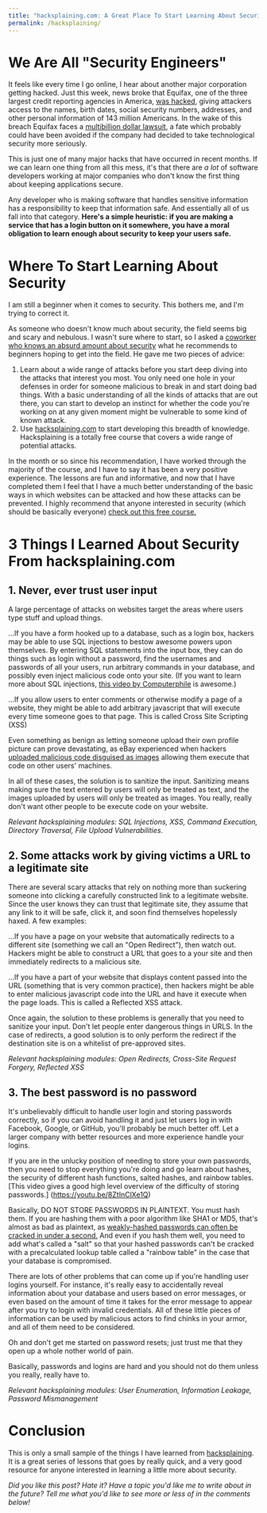 ```yaml
---
title: "hacksplaining.com: A Great Place To Start Learning About Security"
permalink: /hacksplaining/
---
```


# We Are All "Security Engineers"

It feels like every time I go online, I hear about another major corporation getting hacked. Just this week, news broke that Equifax, one of the three largest credit reporting agencies in America, [was hacked](https://www.cnet.com/how-to/equifax-data-breach-find-out-if-you-were-one-of-143-million-hacked/), giving attackers access to the names, birth dates, social security numbers, addresses, and other personal information of 143 million Americans. In the wake of this breach Equifax faces a [multibillion dollar lawsuit](https://www.bloomberg.com/news/articles/2017-09-08/equifax-sued-over-massive-hack-in-multibillion-dollar-lawsuit), a fate which probably could have been avoided if the company had decided to take technological security more seriously.

This is just one of many major hacks that have occurred in recent months. If we can learn one thing from all this mess, it's that there are *a lot* of software developers working at major companies who don't know the first thing about keeping applications secure.

Any developer who is making software that handles sensitive information has a responsibility to keep that information safe. And essentially all of us fall into that category. **Here's a simple heuristic: if you are making a service that has a login button on it somewhere, you have a moral obligation to learn enough about security to keep your users safe.**

# Where To Start Learning About Security

I am still a beginner when it comes to security. This bothers me, and I'm trying to correct it.

As someone who doesn't know much about security, the field seems big and scary and nebulous. I wasn't sure where to start, so I asked a [coworker who knows an absurd amount about security](https://www.josephkirwin.com/) what he recommends to beginners hoping to get into the field. He gave me two pieces of advice:

1. Learn about a wide range of attacks before you start deep diving into the attacks that interest you most. You only need one hole in your defenses in order for someone malicious to break in and start doing bad things. With a basic understanding of all the kinds of attacks that are out there, you can start to develop an instinct for whether the code you're working on at any given moment might be vulnerable to some kind of known attack.
2. Use [hacksplaining.com](https://www.hacksplaining.com) to start developing this breadth of knowledge. Hacksplaining is a totally free course that covers a wide range of potential attacks.

In the month or so since his recommendation, I have worked through the majority of the course, and I have to say it has been a very positive experience. The lessons are fun and informative, and now that I have completed them I feel that I have a much better understanding of the basic ways in which websites can be attacked and how these attacks can be prevented. I highly recommend that anyone interested in security (which should be basically everyone) [check out this free course.](https://www.hacksplaining.com)

# 3 Things I Learned About Security From hacksplaining.com

## 1. Never, ever trust user input

A large percentage of attacks on websites target the areas where users type stuff and upload things.

...If you have a form hooked up to a database, such as a login box, hackers may be able to use SQL injections to bestow awesome powers upon themselves. By entering SQL statements into the input box, they can do things such as login without a password, find the usernames and passwords of all your users, run arbitrary commands in your database, and possibly even inject malicious code onto your site. (If you want to learn more about SQL injections, [this video by Computerphile](https://youtu.be/ciNHn38EyRc) is awesome.)

...If you allow users to enter comments or otherwise modify a page of a website, they might be able to add arbitrary javascript that will execute every time someone goes to that page. This is called Cross Site Scripting (XSS)

Even something as benign as letting someone upload their own profile picture can prove devastating, as eBay experienced when hackers [uploaded malicious code disguised as images](https://threatpost.com/ebay-fixes-file-upload-and-patch-disclosure-bugs/111898/) allowing them execute that code on other users' machines.

In all of these cases, the solution is to sanitize the input. Sanitizing means making sure the text entered by users will only be treated as text, and the images uploaded by users will only be treated as images. You really, really don't want other people to be execute code on your website.

*Relevant hacksplaining modules: SQL Injections, XSS, Command Execution, Directory Traversal, File Upload Vulnerabilities.*

## 2. Some attacks work by giving victims a URL to a legitimate site

There are several scary attacks that rely on nothing more than suckering someone into clicking a carefully constructed link to a legitimate website. Since the user knows they can trust that legitimate site, they assume that any link to it will be safe, click it, and soon find themselves hopelessly haxed. A few examples:

...If you have a page on your website that automatically redirects to a different site (something we call an "Open Redirect"), then watch out. Hackers might be able to construct a URL that goes to a your site and then immediately redirects to a malicious site.

...If you have a part of your website that displays content passed into the URL (something that is very common practice), then hackers might be able to enter malicious javascript code into the URL and have it execute when the page loads. This is called a Reflected XSS attack.

Once again, the solution to these problems is generally that you need to sanitize your input. Don't let people enter dangerous things in URLS. In the case of redirects, a good solution is to only perform the redirect if the destination site is on a whitelist of pre-approved sites.

*Relevant hacksplaining modules: Open Redirects, Cross-Site Request Forgery, Reflected XSS*

## 3. The best password is no password

It's unbelievably difficult to handle user login and storing passwords correctly, so if you can avoid handling it and just let users log in with Facebook, Google, or GitHub, you'll probably be much better off. Let a larger company with better resources and more experience handle your logins.

If you are in the unlucky position of needing to store your own passwords, then you need to stop everything you're doing and go learn about hashes, the security of different hash functions, salted hashes, and rainbow tables. [This video gives a good high level overview of the difficulty of storing passwords.] (https://youtu.be/8ZtInClXe1Q)

Basically, DO NOT STORE PASSWORDS IN PLAINTEXT. You must hash them. If you are hashing them with a poor algorithm like SHA1 or MD5, that's almost as bad as plaintext, as [weakly-hashed passwords can often be cracked in under a second.](https://youtu.be/7U-RbOKanYs) And even if you hash them well, you need to add what's called a "salt" so that your hashed passwords can't be cracked with a precalculated lookup table called a "rainbow table" in the case that your database is compromised.

There are lots of other problems that can come up if you're handling user logins yourself. For instance, it's really easy to accidentally reveal information about your database and users based on error messages, or even based on the amount of time it takes for the error message to appear after you try to login with invalid credentials. All of these little pieces of information can be used by malicious actors to find chinks in your armor, and all of them need to be considered.

Oh and don't get me started on password resets; just trust me that they open up a whole nother world of pain.

Basically, passwords and logins are hard and you should not do them unless you really, really have to.

*Relevant hacksplaining modules: User Enumeration, Information Leakage, Password Mismanagement*

# Conclusion

This is only a small sample of the things I have learned from [hacksplaining](https://www.hacksplaining.com). It is a great series of lessons that goes by really quick, and a very good resource for anyone interested in learning a little more about security.

*Did you like this post? Hate it? Have a topic you'd like me to write about in the future? Tell me what you'd like to see more or less of in the comments below!*
